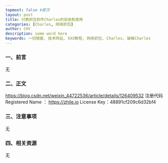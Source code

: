 ```yaml
---
topmost: false #置顶
layout: post
title: 付费抓包软件Charles的安装和使用
categories: [Charles, 网络抓包]
author: CHY
description: some word here
keywords: 一切随猿, 技术网站, XXX教程, 网络抓包, Charles, 破解Charles
---
```


### 一、前言
无

### 二、正文
https://blog.csdn.net/weixin_44722536/article/details/126409532
注册代码
Registered Name ： https://zhile.io
License Key：48891cf209c6d32bf4

### 三、注意事项
无

### 四、相关资源
无
